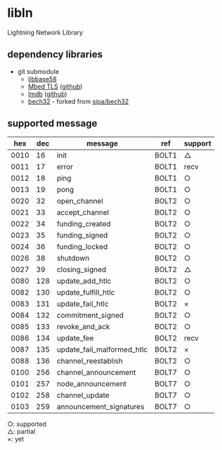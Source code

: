 # libln

Lightning Network Library

## dependency libraries

* git submodule
  * [libbase58](https://github.com/luke-jr/libbase58)
  * [Mbed TLS](https://tls.mbed.org/) ([github](https://github.com/ARMmbed/mbedtls))
  * [lmdb](https://symas.com/lightning-memory-mapped-database/) ([github](https://github.com/LMDB/lmdb))
  * [bech32](https://github.com/nayutaco/bech32) - forked from [sipa/bech32](https://github.com/sipa/bech32)

## supported message

| hex  | dec | message                    | ref   | support |
|------|-----|----------------------------|-------|---------|
| 0010 | 16  | init                       | BOLT1 | △      |
| 0011 | 17  | error                      | BOLT1 | recv   |
| 0012 | 18  | ping                       | BOLT1 | ○      |
| 0013 | 19  | pong                       | BOLT1 | ○      |
| 0020 | 32  | open_channel               | BOLT2 | ○      |
| 0021 | 33  | accept_channel             | BOLT2 | ○      |
| 0022 | 34  | funding_created            | BOLT2 | ○      |
| 0023 | 35  | funding_signed             | BOLT2 | ○      |
| 0024 | 36  | funding_locked             | BOLT2 | ○      |
| 0026 | 38  | shutdown                   | BOLT2 | ○      |
| 0027 | 39  | closing_signed             | BOLT2 | △      |
| 0080 | 128 | update_add_htlc            | BOLT2 | ○      |
| 0082 | 130 | update_fulfill_htlc        | BOLT2 | ○      |
| 0083 | 131 | update_fail_htlc           | BOLT2 | ×      |
| 0084 | 132 | commitment_signed          | BOLT2 | ○      |
| 0085 | 133 | revoke_and_ack             | BOLT2 | ○      |
| 0086 | 134 | update_fee                 | BOLT2 | recv   |
| 0087 | 135 | update_fail_malformed_htlc | BOLT2 | ×      |
| 0088 | 136 | channel_reestablish        | BOLT2 | ○      |
| 0100 | 256 | channel_announcement       | BOLT7 | ○      |
| 0101 | 257 | node_announcement          | BOLT7 | ○      |
| 0102 | 258 | channel_update             | BOLT7 | ○      |
| 0103 | 259 | announcement_signatures    | BOLT7 | ○      |

○: supported  
△: partial  
×: yet  
